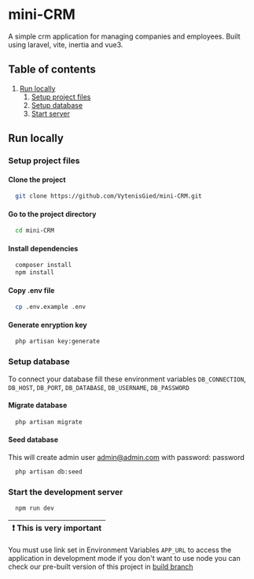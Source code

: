 # mini-CRM

A simple crm application for managing companies and employees. Built using laravel, vite, inertia and vue3.

## Table of contents

1. [Run locally](#RunLocally)
    1. [Setup project files](#SetupProjectFiles)
    2. [Setup database](#SetupDatabase)
    3. [Start server](#StartServer)

## Run locally <a name="RunLocally"></a>

### Setup project files <a name="SetupProjectFiles"></a>

#### Clone the project

```bash
  git clone https://github.com/VytenisGied/mini-CRM.git
```

#### Go to the project directory

```bash
  cd mini-CRM
```

#### Install dependencies

```bash
  composer install
  npm install
```

#### Copy .env file

```bash
  cp .env.example .env
```

#### Generate enryption key

```bash
  php artisan key:generate
```

### Setup database <a name="SetupDatabase"></a>

To connect your database fill these environment variables `DB_CONNECTION`, `DB_HOST`, `DB_PORT`, `DB_DATABASE`, `DB_USERNAME`, `DB_PASSWORD`

#### Migrate database

```bash
  php artisan migrate
```

#### Seed database

This will create admin user admin@admin.com with password: password

```bash
  php artisan db:seed
```

### Start the development server <a name="StartServer"></a>

```bash
  npm run dev
```

| :exclamation: This is very important |
| ------------------------------------ |

You must use link set in Environment Variables `APP_URL` to access the application in development mode if you don't want to use node you can check our pre-built version of this project in [build branch](https://github.com/VytenisGied/mini-CRM/tree/build)
